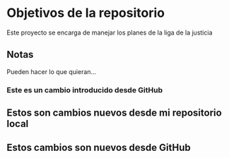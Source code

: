 # Objetivos de la repositorio

Este proyecto se encarga de manejar los planes de la liga de la justicia


## Notas
Pueden hacer lo que quieran...

### Este es un cambio introducido desde GitHub

## Estos son cambios nuevos desde mi repositorio local
## Estos cambios son nuevos desde GitHub



